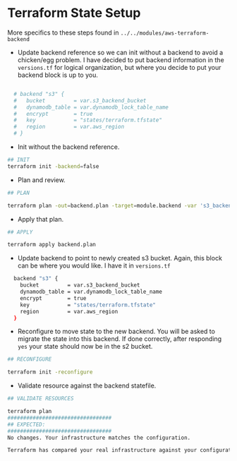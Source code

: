 # Terraform State Setup

More specifics to these steps found in `../../modules/aws-terraform-backend`

- Update backend reference so we can init without a backend to avoid a chicken/egg problem. I have decided to put backend information in the `versions.tf` for logical organization, but where you decide to put your backend block is up to you.

```bash

  # backend "s3" {
  #   bucket         = var.s3_backend_bucket
  #   dynamodb_table = var.dynamodb_lock_table_name
  #   encrypt        = true
  #   key            = "states/terraform.tfstate"
  #   region         = var.aws_region
  # }
```

- Init without the backend reference.

```bash
## INIT
terraform init -backend=false
```

- Plan and review.

```bash
## PLAN

terraform plan -out=backend.plan -target=module.backend -var 's3_backend_bucket=some-tf-backend-state'
```

- Apply that plan.

```bash
## APPLY

terraform apply backend.plan
```

- Update backend to point to newly created s3 bucket. Again, this block can be where you would like. I have it in `versions.tf`

```bash
  backend "s3" {
    bucket         = var.s3_backend_bucket
    dynamodb_table = var.dynamodb_lock_table_name
    encrypt        = true
    key            = "states/terraform.tfstate"
    region         = var.aws_region
  }
```

- Reconfigure to move state to the new backend. You will be asked to migrate the state into this backend. If done correctly, after responding `yes` your state should now be in the s2 bucket.

```bash
## RECONFIGURE

terraform init -reconfigure
```

- Validate resource against the backend statefile.

```bash
## VALIDATE RESOURCES

terraform plan
#################################
## EXPECTED:
#################################
No changes. Your infrastructure matches the configuration.

Terraform has compared your real infrastructure against your configuration and found no differences, so no changes are needed.
```
